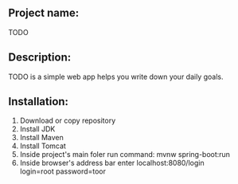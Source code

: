 <h2>Project name:</h2>
TODO
<h2>Description:</h2>
TODO is a simple web app helps you write down your daily goals.

<h2>Installation:</h2>
<ol>
  <li>Download or copy repository</li>
  <li>Install JDK</li>
  <li>Install Maven</li>
  <li>Install Tomcat</li>
  <li>Inside project's main foler run command: mvnw spring-boot:run</li> 
  <li>Inside browser's address bar enter localhost:8080/login </br>
  login=root password=toor</li>
</ol>
